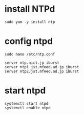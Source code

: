 # install NTPd 

	sudo yum -y install ntp

# config ntpd

	sudo nano /etc/ntp.conf

	server ntp.nict.jp iburst
	server ntp1.jst.mfeed.ad.jp iburst
	server ntp2.jst.mfeed.ad.jp iburst 

# start ntpd

	systemctl start ntpd 
	systemctl enable ntpd 
